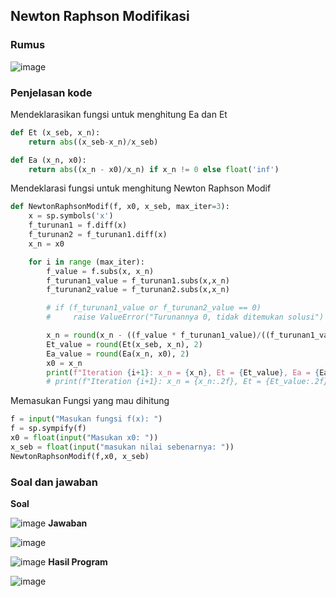## Newton Raphson Modifikasi

### Rumus
![image](https://github.com/user-attachments/assets/ad2d68b8-ff09-448c-8b8d-ee5ab8044811)

### Penjelasan kode

Mendeklarasikan fungsi untuk menghitung Ea dan Et
```py
def Et (x_seb, x_n):
    return abs((x_seb-x_n)/x_seb)

def Ea (x_n, x0):
    return abs((x_n - x0)/x_n) if x_n != 0 else float('inf')
```

Mendeklarasi fungsi untuk menghitung Newton Raphson Modif 
```py
def NewtonRaphsonModif(f, x0, x_seb, max_iter=3):
    x = sp.symbols('x')
    f_turunan1 = f.diff(x)
    f_turunan2 = f_turunan1.diff(x)
    x_n = x0

    for i in range (max_iter):
        f_value = f.subs(x, x_n)
        f_turunan1_value = f_turunan1.subs(x,x_n)
        f_turunan2_value = f_turunan2.subs(x,x_n)

        # if (f_turunan1_value or f_turunan2_value == 0)
        #     raise ValueError("Turunannya 0, tidak ditemukan solusi")

        x_n = round(x_n - ((f_value * f_turunan1_value)/((f_turunan1_value)**2 - f_value*f_turunan2_value)),2)
        Et_value = round(Et(x_seb, x_n), 2)
        Ea_value = round(Ea(x_n, x0), 2)
        x0 = x_n
        print(f"Iteration {i+1}: x_n = {x_n}, Et = {Et_value}, Ea = {Ea_value}")
        # print(f"Iteration {i+1}: x_n = {x_n:.2f}, Et = {Et_value:.2f} %, Ea = {Ea_value:.2f} %")
```
Memasukan Fungsi yang mau dihitung
```py
f = input("Masukan fungsi f(x): ")
f = sp.sympify(f)
x0 = float(input("Masukan x0: "))
x_seb = float(input("masukan nilai sebenarnya: "))
NewtonRaphsonModif(f,x0, x_seb)
```


### Soal dan jawaban
**Soal**

![image](https://github.com/user-attachments/assets/4e261c6e-db3a-40b1-8e67-691e215c11dd)
**Jawaban**

![image](https://github.com/user-attachments/assets/5a5ea11a-653d-4dc4-8373-4b8ec4030287)

![image](https://github.com/user-attachments/assets/aaccefa2-4993-4c71-9036-f36b5cf3caff)
**Hasil Program**

![image](https://github.com/user-attachments/assets/536b3449-1785-4cd5-87f9-97e12df1e4ca)







